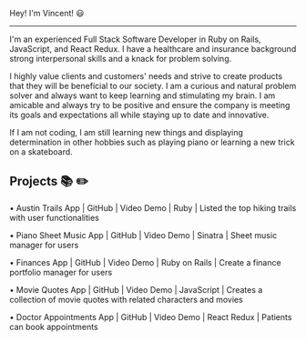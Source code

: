 Hey! I'm Vincent! 😃

-------------------------------------------------------------------------------------------------------------------------------------------------------------------------

I'm an experienced Full Stack Software Developer in Ruby on Rails, JavaScript, and React Redux. I have a healthcare and insurance background strong interpersonal skills and a knack for problem solving. 

I highly value clients and customers' needs and strive to create products that they will be beneficial to our society. I am a curious and natural problem solver and always want to keep learning and stimulating my brain. I am amicable and always try to be positive and ensure the company is meeting its goals and expectations all while staying up to date and innovative.

If I am not coding, I am still learning new things and displaying determination in other hobbies such as playing piano or learning a new trick on a skateboard. 


Projects 📚 ✏️
-------------------------------------------------------------------------------------------------------------------------------------------------------------------------

•	Austin Trails App | GitHub | Video Demo | Ruby | Listed the top hiking trails with user functionalities

•	Piano Sheet Music App | GitHub | Video Demo | Sinatra | Sheet music manager for users

•	Finances App | GitHub | Video Demo | Ruby on Rails | Create a finance portfolio manager for users

•	Movie Quotes App | GitHub | Video Demo | JavaScript | Creates a collection of movie quotes with related characters and movies

•	Doctor Appointments App | GitHub | Video Demo |  React Redux | Patients can book appointments
